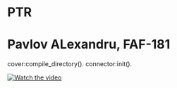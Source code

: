 # PTR
# Pavlov ALexandru, FAF-181

cover:compile_directory().
connector:init().

[![Watch the video]()](https://youtu.be/jhMZazYeTJI)

